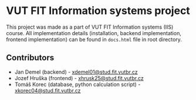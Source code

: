 # VUT FIT Information systems project
This project was made as a part of VUT FIT Information systems (IIS) course. All implementation details (installation, backend implementation, frontend implementation) can be found in `docs.html` file in root directory.

## Contributors
- Jan Demel (backend) - xdemel01@stud.fit.vutbr.cz
- Jozef Hruška (frontend) - xhrusk25@stud.fit.vutbr.cz
- Tomáš Korec (database, python calculation script) - xkorec04@stud.fit.vutbr.cz
